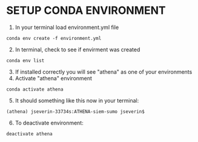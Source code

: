 # SETUP CONDA ENVIRONMENT
1. In your terminal load  environment.yml file
```linux
conda env create -f environment.yml
```
2. In terminal, check to see if envirment was created
```linux
conda env list
```
3. If installed correctly you will see "athena" as one of your environments
4. Activate "athena" environment
```linux
conda activate athena
```
5. It should something like this now in your terminal: 
```linux
(athena) jseverin-33734s:ATHENA-siem-sumo jseverin$
```
6. To deactivate environment:
```linux
deactivate athena
```
